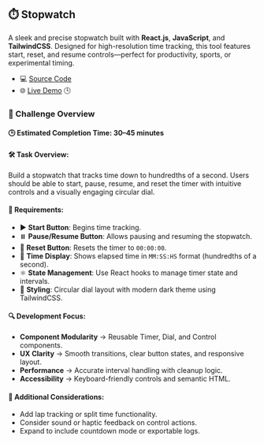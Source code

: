 ## ⏱️ Stopwatch

A sleek and precise stopwatch built with **React.js**, **JavaScript**, and **TailwindCSS**. Designed for high-resolution time tracking, this tool features start, reset, and resume controls—perfect for productivity, sports, or experimental timing.

- 💻 [Source Code](/src/features/stopwatch)
- 🌐 [Live Demo](https://devfoundry.netlify.app/stopwatch) 🕒

### 🎯 Challenge Overview

#### 🕒 Estimated Completion Time: 30–45 minutes

#### 🛠️ Task Overview:

Build a stopwatch that tracks time down to hundredths of a second. Users should be able to start, pause, resume, and reset the timer with intuitive controls and a visually engaging circular dial.

#### 📌 Requirements:

- ▶️ **Start Button**: Begins time tracking.
- ⏸️ **Pause/Resume Button**: Allows pausing and resuming the stopwatch.
- 🔄 **Reset Button**: Resets the timer to `00:00:00`.
- 🧭 **Time Display**: Shows elapsed time in `MM:SS:HS` format (hundredths of a second).
- ⚛️ **State Management**: Use React hooks to manage timer state and intervals.
- 🎨 **Styling**: Circular dial layout with modern dark theme using TailwindCSS.

#### 🔍 Development Focus:

- **Component Modularity** → Reusable Timer, Dial, and Control components.
- **UX Clarity** → Smooth transitions, clear button states, and responsive layout.
- **Performance** → Accurate interval handling with cleanup logic.
- **Accessibility** → Keyboard-friendly controls and semantic HTML.

#### 🌟 Additional Considerations:

- Add lap tracking or split time functionality.
- Consider sound or haptic feedback on control actions.
- Expand to include countdown mode or exportable logs.
